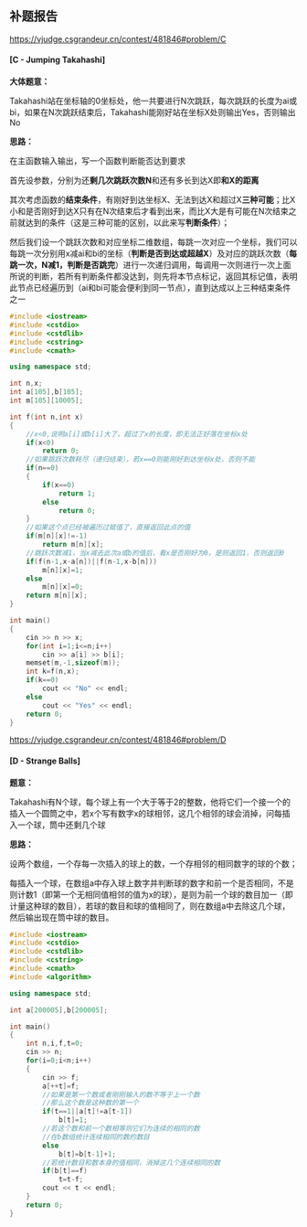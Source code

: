 ## 补题报告

https://vjudge.csgrandeur.cn/contest/481846#problem/C

#### **[C - Jumping Takahashi]**

**大体题意：**

Takahashi站在坐标轴的0坐标处，他一共要进行N次跳跃，每次跳跃的长度为ai或bi，如果在N次跳跃结束后，Takahashi能刚好站在坐标X处则输出Yes，否则输出No

**思路：**

在主函数输入输出，写一个函数判断能否达到要求

首先设参数，分别为还**剩几次跳跃次数N**和还有多长到达X即**和X的距离**

其次考虑函数的**结束条件**，有刚好到达坐标X、无法到达X和超过X**三种可能**；比X小和是否刚好到达X只有在N次结束后才看到出来，而比X大是有可能在N次结束之前就达到的条件（这是三种可能的区别，以此来写**判断条件**）；

然后我们设一个跳跃次数和对应坐标二维数组，每跳一次对应一个坐标，我们可以每跳一次分别用x减ai和bi的坐标（**判断是否到达或超越X**）及对应的跳跃次数（**每跳一次，N减1，判断是否跳完**）进行一次递归调用，每调用一次则进行一次上面所说的判断，若所有判断条件都没达到，则先将本节点标记，返回其标记值，表明此节点已经遍历到（ai和bi可能会便利到同一节点），直到达成以上三种结束条件之一

```c++
#include <iostream>
#include <cstdio>
#include <cstdlib>
#include <cstring>
#include <cmath>

using namespace std;

int n,x;
int a[105],b[105];
int m[105][10005];

int f(int n,int x)
{
    //x<0,说明a[i]或b[i]大了，超过了x的长度，即无法正好落在坐标x处
    if(x<0)
        return 0;
    //如果跳跃次数耗尽（递归结束），若x==0则能刚好到达坐标x处，否则不能
    if(n==0)
    {
        if(x==0)
            return 1;
        else
            return 0;
    }
    //如果这个点已经被遍历过赋值了，直接返回此点的值
    if(m[n][x]!=-1)
        return m[n][x];
    //跳跃次数减1，当x减去此次a或b的值后，看x是否刚好为0，是则返回1，否则返回0
    if(f(n-1,x-a[n])||f(n-1,x-b[n]))
        m[n][x]=1;
    else
        m[n][x]=0;
    return m[n][x];
}

int main()
{
    cin >> n >> x;
    for(int i=1;i<=n;i++)
        cin >> a[i] >> b[i];
    memset(m,-1,sizeof(m));
    int k=f(n,x);
    if(k==0)
        cout << "No" << endl;
    else
        cout << "Yes" << endl;
    return 0;
}
```

https://vjudge.csgrandeur.cn/contest/481846#problem/D

#### **[D - Strange Balls]**

**题意：**

Takahashi有N个球，每个球上有一个大于等于2的整数，他将它们一个接一个的插入一个圆筒之中，若x个写有数字x的球相邻，这几个相邻的球会消掉，问每插入一个球，筒中还剩几个球

**思路：**

设两个数组，一个存每一次插入的球上的数，一个存相邻的相同数字的球的个数；

每插入一个球，在数组a中存入球上数字并判断球的数字和前一个是否相同，不是则计数1（即第一个无相同值相邻的值为x的球），是则为前一个球的数目加一（即计量这种球的数目），若球的数目和球的值相同了，则在数组a中去除这几个球，然后输出现在筒中球的数目。

```c++
#include <iostream>
#include <cstdio>
#include <cstdlib>
#include <cstring>
#include <cmath>
#include <algorithm>

using namespace std;

int a[200005],b[200005];

int main()
{
    int n,i,f,t=0;
    cin >> n;
    for(i=0;i<n;i++)
    {
        cin >> f;
        a[++t]=f;
        //如果是第一个数或者刚刚输入的数不等于上一个数
        //那么这个数是这种数的第一个
        if(t==1||a[t]!=a[t-1])
            b[t]=1;
        //若这个数和前一个数相等则它们为连续的相同的数
        //在b数组统计连续相同的数的数目
        else
            b[t]=b[t-1]+1;
        //若统计数目和数本身的值相同，消掉这几个连续相同的数
        if(b[t]==f)
            t=t-f;
        cout << t << endl;
    }
    return 0;
}
```

